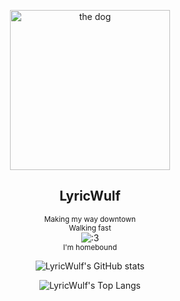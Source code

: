 <p align="center">
 <img width="256px" src="https://i.imgur.com/p1FnhxB.png" align="center" alt="the dog" />
 <h2 align="center">LyricWulf</h2>
 <p align="center">
   <sub>Making my way downtown</sub>
   <br/>
   <sup>Walking fast</sup>
   <br/>
   <img alt=":3" src="https://github.com/lyricwulf/lyricwulf/workflows/Faces/badge.svg" />
   <br/>
   <sup>I'm homebound</sup>
</p>

<p align="center">
 <img src="https://github-readme-stats.vercel.app/api?username=lyricwulf&show_icons=true&theme=github_dark&border_color=21262d&border_radius=10" align="center" alt="LyricWulf's GitHub stats" />
</p>

<p align="center">
 <img src="https://github-readme-stats.vercel.app/api/top-langs/?username=lyricwulf&layout=compact&theme=github_dark&border_color=21262d&border_radius=10" align="center" alt="LyricWulf's Top Langs" />
</p>
